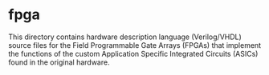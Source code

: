 # fpga

This directory contains hardware description language (Verilog/VHDL)
source files for the Field Programmable Gate Arrays (FPGAs) that
implement the functions of the custom Application Specific Integrated
Circuits (ASICs) found in the original hardware.
